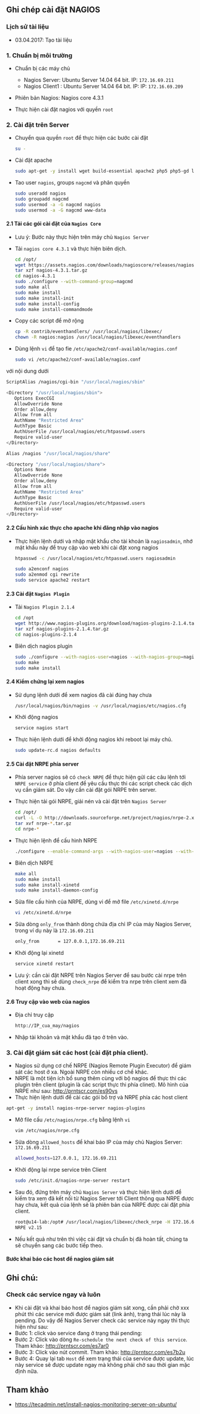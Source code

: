 ﻿## Ghi chép cài đặt NAGIOS

### Lịch sử tài liệu
- 03.04.2017: Tạo tài liệu

### 1. Chuẩn bị môi trường

- Chuẩn bị các máy chủ
  - Nagios Server: Ubuntu Server 14.04 64 bit. IP: `172.16.69.211`
  - Nagios Client1 : Ubuntu Server 14.04 64 bit. IP: IP: `172.16.69.209`
  
 - Phiên bản Nagios: Nagios core 4.3.1
 - Thực hiện cài đặt nagios với quyền `root` 
 
### 2. Cài đặt trên Server

- Chuyển qua quyền `root` để thực hiện các bước cài đặt
  ```sh
  su - 
  ```

- Cài đặt apache
  ```sh
  sudo apt-get -y install wget build-essential apache2 php5 php5-gd libgd-dev unzip apache2-utils libgd2-xpm-dev openssl libssl-dev xinetd
  ```

- Tao user `nagios`, groups `nagcmd` và phân quyền 
  ```sh
  sudo useradd nagios
  sudo groupadd nagcmd
  sudo usermod -a -G nagcmd nagios
  sudo usermod -a -G nagcmd www-data
  ```

####  2.1 Tải các gói cài đặt của `Nagios Core`
- Lưu ý: Bước này thực hiện trên máy chủ `Nagios Server`
- Tải `nagios core 4.3.1` và thực hiện biên dịch.
  ```sh
  cd /opt/
  wget https://assets.nagios.com/downloads/nagioscore/releases/nagios-4.3.1.tar.gz
  tar xzf nagios-4.3.1.tar.gz
  cd nagios-4.3.1
  sudo ./configure --with-command-group=nagcmd
  sudo make all
  sudo make install
  sudo make install-init
  sudo make install-config
  sudo make install-commandmode
  ```
- Copy các script để mở rộng 
  ```sh
  cp -R contrib/eventhandlers/ /usr/local/nagios/libexec/
  chown -R nagios:nagios /usr/local/nagios/libexec/eventhandlers
  ```

- Dùng lệnh `vi` để tạo fie `/etc/apache2/conf-available/nagios.conf`
  ```sh
  sudo vi /etc/apache2/conf-available/nagios.conf
  ```

với nội dung dưới

  ```sh
  ScriptAlias /nagios/cgi-bin "/usr/local/nagios/sbin"

  <Directory "/usr/local/nagios/sbin">
     Options ExecCGI
     AllowOverride None
     Order allow,deny
     Allow from all
     AuthName "Restricted Area"
     AuthType Basic
     AuthUserFile /usr/local/nagios/etc/htpasswd.users
     Require valid-user
  </Directory>

  Alias /nagios "/usr/local/nagios/share"

  <Directory "/usr/local/nagios/share">
     Options None
     AllowOverride None
     Order allow,deny
     Allow from all
     AuthName "Restricted Area"
     AuthType Basic
     AuthUserFile /usr/local/nagios/etc/htpasswd.users
     Require valid-user
  </Directory>
  ```

#### 2.2 Cấu hình xác thực cho apache khi đăng nhập vào nagios

- Thực hiện lệnh dưới và nhập mật khẩu cho tài khoản là `nagiosadmin`, nhớ mật khẩu này để truy cập vào web khi cài đặt xong nagios 
  ```sh
  htpasswd -c /usr/local/nagios/etc/htpasswd.users nagiosadmin
  ```
  
  ```sh
  sudo a2enconf nagios
  sudo a2enmod cgi rewrite
  sudo service apache2 restart
  ```

#### 2.3 Cài đặt `Nagios Plugin`

- Tải `Nagios Plugin 2.1.4`
  ```sh
  cd /opt
  wget http://www.nagios-plugins.org/download/nagios-plugins-2.1.4.tar.gz
  tar xzf nagios-plugins-2.1.4.tar.gz
  cd nagios-plugins-2.1.4
  ```

- Biên dịch nagios plugin
  ```sh
  sudo ./configure --with-nagios-user=nagios --with-nagios-group=nagios
  sudo make
  sudo make install
  ```
  
#### 2.4 Kiểm chứng lại xem nagios
 
- Sử dụng lệnh dưới để xem nagios đã cài đúng hay chưa
  ```sh
  /usr/local/nagios/bin/nagios -v /usr/local/nagios/etc/nagios.cfg
  ```
   
- Khởi động nagios
  ```sh
  service nagios start
  ```

- Thực hiện lệnh dưới để khởi động nagios khi reboot lại máy chủ.
  ```sh
  sudo update-rc.d nagios defaults
  ```

#### 2.5 Cài đặt NRPE phía server 
- Phía server nagios sẽ có `check NRPE` để thực hiện gửi các câu lệnh tới `NRPE service` ở phía client để yêu cầu thực thi các script check các dịch vụ cần giám sát. Do vậy cần cài đặt gói NRPE trên server.
- Thực hiện tải gói NRPE, giải nén và cài đặt trên `Nagios Server`

  ```sh
  cd /opt/
  curl -L -O http://downloads.sourceforge.net/project/nagios/nrpe-2.x/nrpe-2.15/nrpe-2.15.tar.gz
  tar xvf nrpe-*.tar.gz
  cd nrpe-*
  ```

- Thực hiện lệnh để cấu hình NRPE
  ```sh
  ./configure --enable-command-args --with-nagios-user=nagios --with-nagios-group=nagios --with-ssl=/usr/bin/openssl --with-ssl-lib=/usr/lib/x86_64-linux-gnu
  ```

- Biên dịch NRPE 
  ```sh
  make all
  sudo make install
  sudo make install-xinetd
  sudo make install-daemon-config
  ```
  
- Sửa file cấu hình của NRPE, dùng vi để mở file `/etc/xinetd.d/nrpe`
  ```sh
  vi /etc/xinetd.d/nrpe
  ```

- Sửa dòng `only_from` thành dòng chứa địa chỉ IP của máy Nagios Server, trong ví dụ này là `172.16.69.211`
  ```sh
  only_from       = 127.0.0.1,172.16.69.211
  ```

- Khởi động lại xinetd
  ```sh
  service xinetd restart
  ```

- Lưu ý: cần cài đặt NRPE trên Nagios Server để sau bước cài nrpe trên client xong thì sẽ dùng `check_nrpe` để kiểm tra  nrpe trên client xem đã hoạt động hay chưa.
  
#### 2.6 Truy cập vào web của nagios
 
- Địa chỉ truy cập
  ```sh
  http://IP_cua_may/nagios
  ```
 
- Nhập tài khoản và mật khẩu đã tạo ở trên vào.
 

### 3. Cài đặt giám sát các host (cài đặt phía client).
- Nagios sử dụng cơ chế NRPE (Nagios Remote Plugin Executor) để giám sát các host ở xa. Ngoài NRPE còn nhiều cơ chế khác.
- NRPE là một tiện ích bổ sung thêm cùng với bộ nagios để thực thi các plugin trên client (plugin là các script thực thi phía clinet). Mô hình của NRPE như sau: http://prntscr.com/es90vs
- Thực hiện lệnh dưới để cài các gói bổ trợ và NRPE phía các host client
```sh
apt-get -y install nagios-nrpe-server nagios-plugins
```

- Mở file cấu `/etc/nagios/nrpe.cfg` bằng lệnh `vi`
  ```sh
  vim /etc/nagios/nrpe.cfg
  ```

- Sửa dòng `allowed_hosts` để khai báo IP của máy chủ Nagios Server: `172.16.69.211`
  ```sh
  allowed_hosts=127.0.0.1, 172.16.69.211
  ```
  
- Khởi động lại nrpe service trên Client 
  ```sh
  sudo /etc/init.d/nagios-nrpe-server restart
  ```
  
- Sau đó, đứng trên máy chủ `Nagios Server` và thực hiện lệnh dưới để kiểm tra xem đã kết nối từ Nagios Server tới Client thông qua NRPE được hay chưa, kết quả của lệnh sẽ là phiên bản của NRPE được cài đặt phía client.
  ```sh
  root@u14-lab:/opt# /usr/local/nagios/libexec/check_nrpe -H 172.16.69.209
  NRPE v2.15
  ```

- Nếu kết quả như trên thì việc cài đặt và chuẩn bị đã hoàn tất, chúng ta sẽ chuyển sang các bước tiếp theo.
  
#### Bước khai báo các host để nagios giám sát 

## Ghi chú:

### Check các service ngay và luôn
- Khi cài đặt và khai báo host để nagios giám sát xong, cần phải chờ xxx phút thì các service mới được giám sát (link ảnh), trạng thái lúc này là pending. Do vậy để Nagios Server check các service này ngay thì thực hiện như sau:
- Bước 1: click vào service đang ở trạng thái pending: 
- Bước 2: Click vào dòng `Re-schedule the next check of this service`. Tham khảo: http://prntscr.com/es7ar0
- Bước 3: Click vào nút commit. Tham khảo: http://prntscr.com/es7b2u
- Bước 4: Quay lại tab `Host` để xem trạng thái của service được update, lúc này service sẽ được update ngay mà không phải chờ sau thời gian mặc định nữa.
 
## Tham khảo
- https://tecadmin.net/install-nagios-monitoring-server-on-ubuntu/
 
